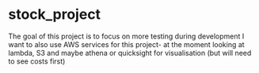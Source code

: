# stock_project

The goal of this project is to focus on more testing during development
I want to also use AWS services for this project- at the moment looking at lambda, S3 and maybe athena or quicksight for visualisation (but will need to see costs first) 

